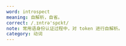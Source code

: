 ```yaml
---
word: introspect
meaning: 自解析，自省。
correct: /ˌɪntrə'spɛkt/
note: 常用语身份认证过程中，对 token 进行自解析。
category: 动词
---
```

